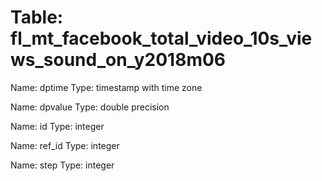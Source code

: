 Table: fl_mt_facebook_total_video_10s_views_sound_on_y2018m06
=============================================================

Name: dptime
Type: timestamp with time zone

Name: dpvalue
Type: double precision

Name: id
Type: integer

Name: ref_id
Type: integer

Name: step
Type: integer

